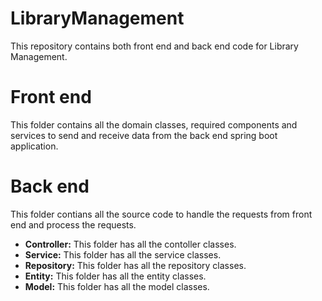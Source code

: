 # LibraryManagement
This repository contains both front end and back end code for Library Management.
# Front end
This folder contains all the domain classes, required components and services to send and receive data from the back end spring boot application.
# Back end
This folder contians all the source code to handle the requests from front end and process the requests.
- **Controller:**
This folder has all the contoller classes.
- **Service:**
This folder has all the service classes.
- **Repository:**
This folder has all the repository classes.
- **Entity:**
This folder has all the entity classes.
- **Model:**
This folder has all the model classes.

